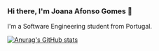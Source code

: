 ### Hi there, I'm Joana Afonso Gomes 👋

I'm a Software Engineering student from Portugal.

[![Anurag's GitHub stats](https://github-readme-stats.vercel.app/api?username=anuraghazra)](https://github.com/joanafonsogomes/github-readme-stats) 

